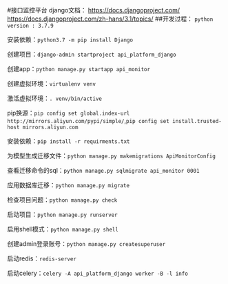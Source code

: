 #接口监控平台
django文档：
https://docs.djangoproject.com/
https://docs.djangoproject.com/zh-hans/3.1/topics/
##开发过程：
`python version : 3.7.9`

安装依赖：`python3.7 -m pip install Django`

创建项目：`django-admin startproject api_platform_django`

创建app：`python manage.py startapp api_monitor`

创建虚拟环境：`virtualenv venv`

激活虚拟环境：`. venv/bin/active`

pip换源：`pip config set global.index-url http://mirrors.aliyun.com/pypi/simple/`,`pip config set install.trusted-host mirrors.aliyun.com`

安装依赖：`pip install -r requirments.txt`

为模型生成迁移文件：`python manage.py makemigrations ApiMonitorConfig`

查看迁移命令的sql：`python manage.py sqlmigrate api_monitor 0001`

应用数据库迁移：`python manage.py migrate`

检查项目问题：`python manage.py check`

启动项目：`python manage.py runserver`

启用shell模式：`python manage.py shell`

创建admin登录账号：`python manage.py createsuperuser`

启动redis：`redis-server`

启动celery：`celery -A api_platform_django worker -B -l info`
